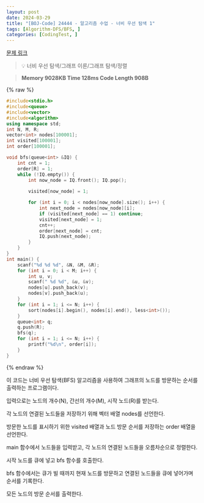 ```yaml
---
layout: post
date: 2024-03-29
title: "[BOJ-Code] 24444 - 알고리즘 수업 - 너비 우선 탐색 1"
tags: [Algorithm-DFS/BFS, ]
categories: [CodingTest, ]
---
```



[문제 링크](https://www.acmicpc.net/problem/24444)


> 💡 너비 우선 탐색/그래프 이론/그래프 탐색/정렬


> **Memory   9028KB                                   Time   128ms                                Code Length   908B**



{% raw %}
```c++
#include<stdio.h>
#include<queue>
#include<vector>
#include<algorithm>
using namespace std;
int N, M, R;
vector<int> nodes[100001];
int visited[100001];
int order[100001];

void bfs(queue<int> &IQ) {
	int cnt = 1;
	order[R] = 1;
	while (!IQ.empty()) {
		int now_node = IQ.front(); IQ.pop();
		
		visited[now_node] = 1;

		for (int i = 0; i < nodes[now_node].size(); i++) {
			int next_node = nodes[now_node][i];
			if (visited[next_node] == 1) continue;
			visited[next_node] = 1;
			cnt++;
			order[next_node] = cnt;
			IQ.push(next_node);
		}
	}
}
int main() {
	scanf("%d %d %d", &N, &M, &R);
	for (int i = 0; i < M; i++) {
		int u, v;
		scanf(" %d %d", &u, &v);
		nodes[u].push_back(v);
		nodes[v].push_back(u);
	}
	for (int i = 1; i <= N; i++) {
		sort(nodes[i].begin(), nodes[i].end(), less<int>());
	}
	queue<int> q;
	q.push(R);
	bfs(q);
	for (int i = 1; i <= N; i++) {
		printf("%d\n", order[i]);
	}
}
```
{% endraw %}



이 코드는 너비 우선 탐색(BFS) 알고리즘을 사용하여 그래프의 노드를 방문하는 순서를 출력하는 프로그램이다.

입력으로는 노드의 개수(N), 간선의 개수(M), 시작 노드(R)를 받는다.

각 노드의 연결된 노드들을 저장하기 위해 벡터 배열 nodes를 선언한다.

방문한 노드를 표시하기 위한 visited 배열과 노드 방문 순서를 저장하는 order 배열을 선언한다.

main 함수에서 노드들을 입력받고, 각 노드의 연결된 노드들을 오름차순으로 정렬한다.

시작 노드를 큐에 넣고 bfs 함수를 호출한다.

bfs 함수에서는 큐가 빌 때까지 현재 노드를 방문하고 연결된 노드들을 큐에 넣어가며 순서를 기록한다.

모든 노드의 방문 순서를 출력한다.

